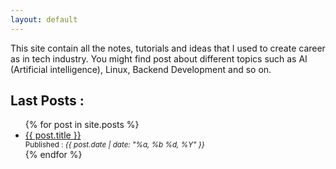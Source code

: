 ```yaml
---
layout: default
---
```

This site contain all the notes, tutorials and ideas that I used to create
career as in tech industry.
You might find post about different topics such as AI (Artificial intelligence),
Linux, Backend Development and so on.

## Last Posts :

<ul>
  {% for post in site.posts %}
    <li>
      <a href="{{ post.url | relative_url }}">{{ post.title }}</a>
      <div>
        <small>Published : <em>{{ post.date | date: "%a, %b %d, %Y" }}</em></small>
      </div>
    </li>
  {% endfor %}
</ul>
